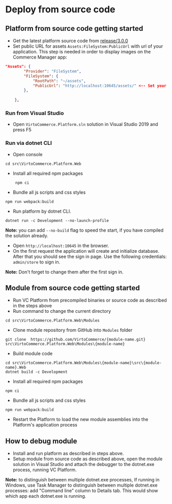 # Deploy from source code

## Platform from source code getting started

- Get the latest platform source code from [release/3.0.0](https://github.com/VirtoCommerce/vc-platform/tree/release/3.0.0)
- Set public URL for assets `Assets:FileSystem:PublicUrl` with url of your application. This step is needed in order to display images on the Commerce Manager app:

```json
"Assets": {
        "Provider": "FileSystem",
        "FileSystem": {
            "RootPath": "~/assets",
            "PublicUrl": "http://localhost:10645/assets/" <-- Set your platform application url with port localhost:10645
        },
     
    },
```

### Run from Visual Studio

- Open `VirtoCommerce.Platform.sln` solution in Visual Studio 2019 and press F5

### Run via dotnet CLI

- Open console

```console
cd src\VirtoCommerce.Platform.Web
```

- Install all required npm packages

   ```console
    npm ci
   ```

- Bundle all js scripts and css styles

```console
npm run webpack:build
```

- Run platform by dotnet CLI.

```console
dotnet run -c Development --no-launch-profile
```

**Note:** you can add `--no-build` flag to speed the start, if you have compiled the solution already.

- Open  `http://localhost:10645` in the browser.
- On the first request the application will create and initialize database. After that you should see the sign in page. Use the following credentials: `admin/store` to sign in.

**Note:** Don't forget to change them after the first sign in.

## Module from source code getting started

- Run VC Platform  from precompiled binaries or source code as described in the steps above
- Run command to change the current directory

```console
cd src\VirtoCommerce.Platform.Web\Modules
```

- Clone module repository from GitHub into `Modules` folder

```console
git clone  https://github.com/VirtoCommerce/{module-name.git}  src\VirtoCommerce.Platform.Web\Modules\{module-name}
```

- Build module code

```console
cd src\VirtoCommerce.Platform.Web\Modules\{module-name}\src\{module-name}.Web
dotnet build -c Development
```

- Install all required npm packages

```console
npm ci
```

- Bundle all js scripts and css styles

```console
npm run webpack:build
```

- Restart the Platform to load the new module assemblies into the Platform's application process

## How to debug module

- Install and run platform as described in steps above.
- Setup module from source code as described above, open the module solution in Visual Studio and attach the debugger to the dotnet.exe process, running VC Platform.

**Note:** to distinguish between multiple dotnet.exe processes, If running in Windows, use Task Manager to distinguish between multiple dotnet.exe processes: add "Command line" column to Details tab. This would show which app each dotnet.exe is running.
